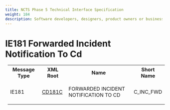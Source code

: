 ```yaml
---
title: NCTS Phase 5 Technical Interface Specification
weight: 184
description: Software developers, designers, product owners or business analysts. Integrate your software with the ERMIS service
---
```

# IE181 Forwarded Incident Notification To Cd
<table cellspacing="0" style="border-collapse:collapse;margin-left:6pt">
 <tr>
  <th>
   Message Type
  </th>
  <th>
   XML Root
  </th>
  <th>
   Name
  </th>
  <th>
   Short Name
  </th>
 </tr>
 <tr style="height:24pt">
  <td style="">
   <p class="s3" style="">
    IE181
   </p>
  </td>
  <td style="">
   <a href="https://github.com/hmrc/transit-movements-validator/blob/main/conf/xsd/cd181c.xsd">
    CD181C
   </a>
  </td>
  <td style="">
   <p class="s3" style="">
    FORWARDED INCIDENT NOTIFICATION TO CD
   </p>
  </td>
  <td style="">
   C_INC_FWD
  </td>
 </tr>
</table>